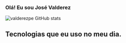 ### Olá! Eu sou  José Valderez


![valderezpe GitHub stats](https://github-readme-stats.vercel.app/api?username=valderezpe&show_icons=true&theme=tokyonight)


## Tecnologias  que eu uso no meu dia.

<div style="display: inline_block"><br/>
<img aLign="center"alt="" src="https://img.shields.io/badge/HTML5-E34F26?style=for-the-badge&logo=html5&logoColor=white"/>
<img aLign="center"alt="" src="https://img.shields.io/badge/CSS3-1572B6?style=for-the-badge&logo=css3&logoColor=white"/>
<img aLign="center"alt="" src="https://img.shields.io/badge/PHP-777BB4?style=for-the-badge&logo=php&logoColor=white"/>
<img aLign="center"alt="" src="https://img.shields.io/badge/React-20232A?style=for-the-badge&logo=react&logoColor=61DAFB"/>
<img aLign="center"alt="" src="https://img.shields.io/badge/Angular-DD0031?style=for-the-badge&logo=angular&logoColor=white"/>
<img aLign="center"alt="" src="https://img.shields.io/badge/Bootstrap-563D7C?style=for-the-badge&logo=bootstrap&logoColor=white"/>
<img aLign="center"alt="" src="https://img.shields.io/badge/Spring-6DB33F?style=for-the-badge&logo=spring&logoColor=white"/>
<img aLign="center"alt="" src="https://img.shields.io/badge/Laravel-FF2D20?style=for-the-badge&logo=laravel&logoColor=white"/>
<img aLign="center"alt="" src="https://img.shields.io/badge/MySQL-00000F?style=for-the-badge&logo=mysql&logoColor=white"/>
<img aLign="center"alt="" src="https://img.shields.io/badge/JavaScript-F7DF1E?style=for-the-badge&logo=javascript&logoColor=black"/>

</div>
